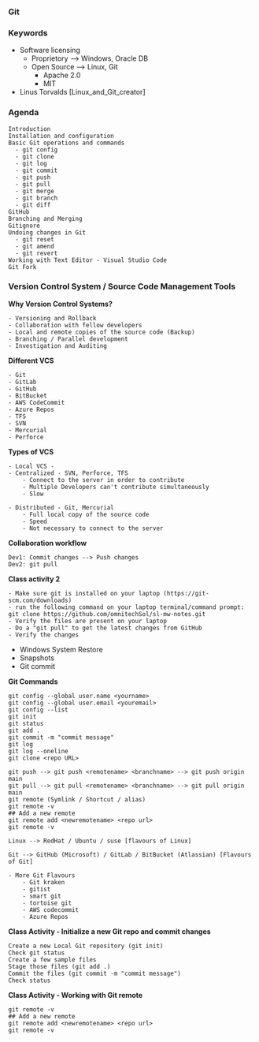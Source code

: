 ### Git

### Keywords
- Software licensing
    - Proprietory --> Windows, Oracle DB
    - Open Source --> Linux, Git
        - Apache 2.0
        - MIT
- Linus Torvalds [Linux_and_Git_creator]

### Agenda

```
Introduction
Installation and configuration
Basic Git operations and commands
  - git config
  - git clone
  - git log
  - git commit
  - git push
  - git pull
  - git merge
  - git branch
  - git diff
GitHub
Branching and Merging
Gitignore
Undoing changes in Git
  - git reset
  - git amend
  - git revert
Working with Text Editor - Visual Studio Code
Git Fork

````

### Version Control System / Source Code Management Tools

**Why Version Control Systems?**
````
- Versioning and Rollback
- Collaboration with fellow developers
- Local and remote copies of the source code (Backup)
- Branching / Parallel development
- Investigation and Auditing
````

**Different VCS**

````
- Git
- GitLab
- GitHub
- BitBucket
- AWS CodeCommit
- Azure Repos
- TFS
- SVN
- Mercurial
- Perforce
````

**Types of VCS**
````
- Local VCS - 
- Centralized - SVN, Perforce, TFS
    - Connect to the server in order to contribute
    - Multiple Developers can't contribute simultaneously
    - Slow

- Distributed - Git, Mercurial
    - Full local copy of the source code
    - Speed
    - Not necessary to connect to the server
````


**Collaboration workflow**
````
Dev1: Commit changes --> Push changes
Dev2: git pull

````

**Class activity 2**
````
- Make sure git is installed on your laptop (https://git-scm.com/downloads)
- run the following command on your laptop terminal/command prompt: 
git clone https://github.com/omnitechSol/sl-mw-notes.git
- Verify the files are present on your laptop
- Do a "git pull" to get the latest changes from GitHub
- Verify the changes

````

- Windows System Restore 
- Snapshots
- Git commit

**Git Commands**
````
git config --global user.name <yourname>
git config --global user.email <youremail>
git config --list
git init
git status
git add .
git commit -m "commit message"
git log
git log --oneline
git clone <repo URL>

git push --> git push <remotename> <branchname> --> git push origin main
git pull --> git pull <remotename> <branchname> --> git pull origin main
git remote (Symlink / Shortcut / alias)
git remote -v
## Add a new remote
git remote add <newremotename> <repo url>
git remote -v
````

````
Linux --> RedHat / Ubuntu / suse [flavours of Linux]

Git --> GitHub (Microsoft) / GitLab / BitBucket (Atlassian) [Flavours of Git]

- More Git Flavours
    - Git kraken
    - gitist
    - smart git
    - tortoise git
    - AWS codecommit
    - Azure Repos
````

**Class Activity - Initialize a new Git repo and commit changes**
````
Create a new Local Git repository (git init)
Check git status
Create a few sample files
Stage those files (git add .)
Commit the files (git commit -m "commit message")
Check status
````

**Class Activity - Working with Git remote**
````
git remote -v
## Add a new remote
git remote add <newremotename> <repo url>
git remote -v
````




